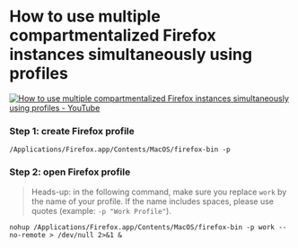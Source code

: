 <!--
Title: How to use multiple compartmentalized Firefox instances simultaneously using profiles
Description: Learn how to use multiple compartmentalized Firefox instances simultaneously using profiles.
Author: Sun Knudsen <https://github.com/sunknudsen>
Contributors: Sun Knudsen <https://github.com/sunknudsen>
Reviewers:
Publication date: 2020-05-13T00:00:00.000Z
Listed: true
-->

# How to use multiple compartmentalized Firefox instances simultaneously using profiles

[![How to use multiple compartmentalized Firefox instances simultaneously using profiles - YouTube](how-to-use-multiple-compartmentalized-firefox-instances-simultaneously-using-profiles.png)](https://www.youtube.com/watch?v=Upib_vq_EB8 "How to use multiple compartmentalized Firefox instances simultaneously using profiles - YouTube")

### Step 1: create Firefox profile

```shell
/Applications/Firefox.app/Contents/MacOS/firefox-bin -p
```

### Step 2: open Firefox profile

> Heads-up: in the following command, make sure you replace `work` by the name of your profile. If the name includes spaces, please use quotes (example: `-p "Work Profile"`).

```shell
nohup /Applications/Firefox.app/Contents/MacOS/firefox-bin -p work --no-remote > /dev/null 2>&1 &
```
